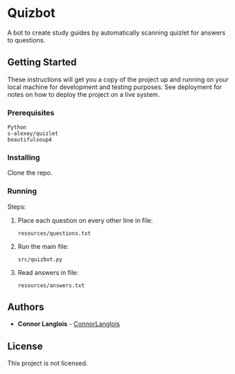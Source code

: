# Quizbot

A bot to create study guides by automatically scanning quizlet for answers to questions.

## Getting Started

These instructions will get you a copy of the project up and running on your local machine for development and testing purposes. See deployment for notes on how to deploy the project on a live system.

### Prerequisites

```
Python
s-alexey/quizlet
beautifulsoup4
```

### Installing

Clone the repo.

### Running

Steps:

1. Place each question on every other line in file:

	```
	resources/questions.txt
	```

2. Run the main file:

	```
	src/quizbot.py
	```

3. Read answers in file:

	```
	resources/answers.txt
	```

## Authors

* **Connor Langlois** - [ConnorLanglois](https://github.com/ConnorLanglois)

## License

This project is not licensed.
